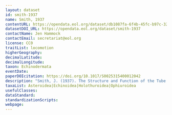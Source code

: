 ```yaml
---
layout: dataset
id: smith-1937
name: Smith, 1937
contentURL: https://opendata.eol.org/dataset/db1087fa-6f4b-45fc-b97c-3284173caeef/resource/feb5bb5b-48b7-440c-895e-d6667c4be4a9/download/smith.zip
datasetDOI_URL: https://opendata.eol.org/dataset/smith-1937
contactName: Jen Hammock
contactEmail: secretariat@eol.org
license: CC0
traitList: locomotion
higherGeography:
decimalLatitude:
decimalLongitude:
taxon: Echinodermata
eventDate:
paperDOIcitation: https://doi.org/10.1017/S0025315400012042
description: "Smith, J. (1937). The Structure and Function of the Tube Feet in Certain Echinoderms. Journal of the Marine Biological Association of the United Kingdom, 22(1), 345-357. https://doi.org/10.1017/S0025315400012042.  https://plymsea.ac.uk/id/eprint/966/1/The_structure_and_function_of_the_tube_feet_in_certain_echinoderms.pdf"
taxaList: Asteroidea|Echinoidea|Holothuroidea|Ophiuroidea
usefulClasses:
dataStandard:
standardizationScripts:
webpage:
---
```


